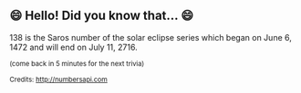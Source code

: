 ## :smile: Hello! Did you know that... :smile:
138 is the Saros number of the solar eclipse series which began on June 6, 1472 and will end on July 11, 2716.

<sup>(come back in 5 minutes for the next trivia)</sup>


<sup>Credits: http://numbersapi.com</sup>
